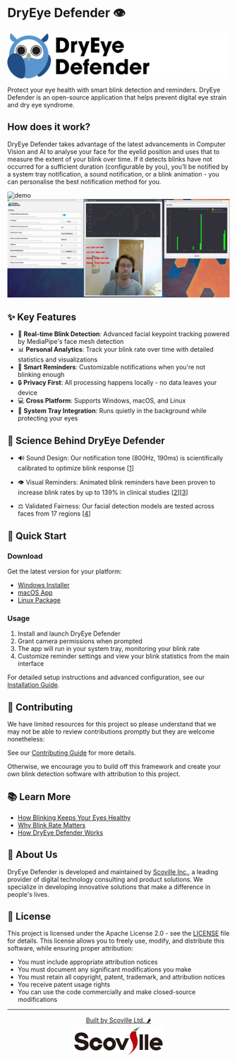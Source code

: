 # DryEye Defender 👁️

<img src="assets/Logo.png" width="800" alt="Scoville Logo">

Protect your eye health with smart blink detection and reminders. DryEye Defender is an open-source application that helps prevent digital eye strain and dry eye syndrome.

## How does it work?

DryEye Defender takes advantage of the latest advancements in Computer Vision and AI to analyse your face for the eyelid position and uses that to measure the extent of your blink over time. If it detects blinks have not occurred for a sufficient duration (configurable by you), you’ll be notified by a system tray notification, a sound notification, or a blink animation - you can personalise the best notification method for you.

![demo](docs/demo.gif)
![demo.png](docs/demo.png)

## ✨ Key Features

- 🎯 **Real-time Blink Detection**: Advanced facial keypoint tracking powered by MediaPipe's face mesh detection
- 📊 **Personal Analytics**: Track your blink rate over time with detailed statistics and visualizations
- 🔔 **Smart Reminders**: Customizable notifications when you're not blinking enough
- 🔒 **Privacy First**: All processing happens locally - no data leaves your device
- 💻 **Cross Platform**: Supports Windows, macOS, and Linux
- 📱 **System Tray Integration**: Runs quietly in the background while protecting your eyes

## 🔬 Science Behind DryEye Defender

- 🔊 Sound Design: Our notification tone (800Hz, 190ms) is scientifically calibrated to optimize blink response [[1](https://link.springer.com/article/10.1007/s00347-004-1072-7)]

- 👁️ Visual Reminders: Animated blink reminders have been proven to increase blink rates by up to 139% in clinical studies [[2](http://www.blinknow.co.uk/index.php?act=viewDoc&docId=11)][[3](https://pubmed.ncbi.nlm.nih.gov/26164310/)]

- ⚖️ Validated Fairness: Our facial detection models are tested across faces from 17 regions [[4](https://drive.google.com/file/d/1QvwWNfFoweGVjsXF3DXzcrCnz-mx-Lha/preview)]

## 🚀 Quick Start

### Download

Get the latest version for your platform:
- [Windows Installer](https://github.com/scoville/dryeye-defender-public/releases/download/1.0.3/dryeye_defender-1.0.3-win64.msi)
- [macOS App](https://github.com/scoville/dryeye-defender-public/releases/download/1.0.3/dryeye_defender_1.0.3.zip)
- [Linux Package](https://github.com/scoville/dryeye-defender-public/releases/download/1.0.3/dryeye_defender_1.0.3_all.deb)

### Usage

1. Install and launch DryEye Defender
2. Grant camera permissions when prompted
3. The app will run in your system tray, monitoring your blink rate
4. Customize reminder settings and view your blink statistics from the main interface

For detailed setup instructions and advanced configuration, see our [Installation Guide](docs/installation.md).

## 🤝 Contributing

We have limited resources for this project so please understand that we may not be able to review contributions promptly but they are welcome nonetheless:

See our [Contributing Guide](CONTRIBUTING.md) for more details.

Otherwise, we encourage you to build off this framework and create your own blink detection software with attribution to this project.

## 📚 Learn More

- [How Blinking Keeps Your Eyes Healthy](https://dryeye-defender.sc0ville.com/how-does-blinking-keep-my-eye-healthy)
- [Why Blink Rate Matters](https://dryeye-defender.sc0ville.com/why-should-i-care-about-blink-rate)
- [How DryEye Defender Works](https://dryeye-defender.sc0ville.com/how-does-the-dryeye-defender-software-work)

## 🏢 About Us

DryEye Defender is developed and maintained by [Scoville Inc.](https://scoville.jp), a leading provider of digital technology consulting and product solutions. We specialize in developing innovative solutions that make a difference in people's lives.

## 📄 License

This project is licensed under the Apache License 2.0 - see the [LICENSE](LICENSE) file for details. This license allows you to freely use, modify, and distribute this software, while ensuring proper attribution:

- You must include appropriate attribution notices
- You must document any significant modifications you make
- You must retain all copyright, patent, trademark, and attribution notices
- You receive patent usage rights
- You can use the code commercially and make closed-source modifications

---

<p align="center">
  <a href="https://scoville.jp">
    Built by Scoville Ltd. 🌶
  </a>
  <br/>
  <a href="https://scoville.jp">
    <img src="docs/scoville-logo.svg" width="200" alt="Scoville Logo">
  </a>
</p>